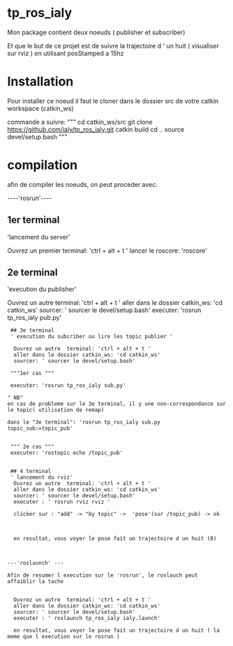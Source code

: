# tp_ros_ialy


Mon package contient deux noeuds ( publisher et subscriber)

Et que le but de ce projet est de suivre la trajectoire d ' un huit ( visualiser sur rviz ) en utilisant posStamped a 15hz

# Installation

Pour installer ce noeud il faut le cloner dans le dossier src de votre catkin workspace (catkin_ws)

commande a suivre:
"""
 	cd catkin_ws/src
 	git clone https://github.com/ialy/tp_ros_ialy.git
 	catkin build
	cd ..
	source devel/setup.bash
"""

# compilation

afin de compiler les noeuds, on peut proceder avec:
	
	
 ----'rosrun'----
 
 
 
 ## 1er terminal
 'lancement du server'
 
Ouvrez un premier terminal: 'ctrl + alt + t ' 
lancer le roscore: 'roscore'

 ## 2e terminal
 'execution du publisher'

 Ouvrez un autre  terminal: 'ctrl + alt + t ' 
 aller dans le dossier catkin_ws: 'cd catkin_ws'
sourcer: ' sourcer le devel/setup.bash'
 executer: 'rosrun tp_ros_ialy pub.py'
```
 ## 3e terminal 
 ' execution du subcriber ou lire les topic publier '
 
  Ouvrez un autre  terminal: 'ctrl + alt + t ' 
  aller dans le dossier catkin_ws: 'cd catkin_ws'
  sourcer: ' sourcer le devel/setup.bash'
 
 """1er cas """

 executer: 'rosrun tp_ros_ialy sub.py'

" NB"
en cas de probleme sur le 3e terminal, il y une non-correspondance sur le topic( utilisation de remap)

dans le "3e terminal": 'rosrun tp_ros_ialy sub.py topic_sub:=topic_pub'


 """ 2e cas """
 executer: 'rostopic echo /topic_pub'
 

 ## 4 terminal
 ' lancement du rviz'
  Ouvrez un autre  terminal: 'ctrl + alt + t ' 
  aller dans le dossier catkin_ws: 'cd catkin_ws'
  sourcer: ' sourcer le devel/setup.bash'
  executer : ' rosrun rviz rviz '
  
  clicker sur : "add" -> "by topic" ->  'pose'(sur /topic_pub) -> ok
  
  
  
  en resultat, vous voyer le pose fait un trajectoire d un huit (8)
  
 
 
---'roslaunch' ---

Afin de resumer l execution sur le 'rosrun', le roslauch peut affaiblir la tache 


  Ouvrez un autre  terminal: 'ctrl + alt + t ' 
  aller dans le dossier catkin_ws: 'cd catkin_ws'
  sourcer: ' sourcer le devel/setup.bash'
  executer : ' roslaunch tp_ros_ialy ialy.launch'
  
  en resultat, vous voyer le pose fait un trajectoire d un huit ( la meme que l execution sur le rosrun )
  
  
